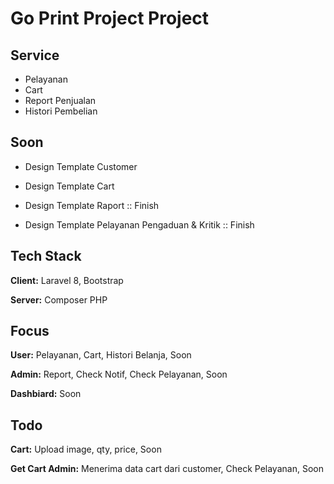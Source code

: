 # Go Print Project Project

## Service

-   Pelayanan
-   Cart
-   Report Penjualan
-   Histori Pembelian

## Soon

-   Design Template Customer

-   Design Template Cart

-   Design Template Raport :: Finish

-   Design Template Pelayanan Pengaduan & Kritik :: Finish

## Tech Stack

**Client:** Laravel 8, Bootstrap

**Server:** Composer PHP

## Focus

**User:** Pelayanan, Cart, Histori Belanja, Soon

**Admin:** Report, Check Notif, Check Pelayanan, Soon

**Dashbiard:** Soon

## Todo 

**Cart:** Upload image, qty, price, Soon

**Get Cart Admin:** Menerima data cart dari customer, Check Pelayanan, Soon
